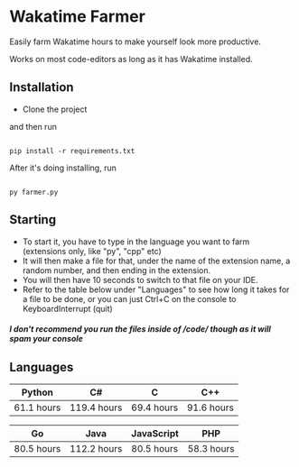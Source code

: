 # Wakatime Farmer

Easily farm Wakatime hours to make yourself look more productive.

Works on most code-editors as long as it has Wakatime installed.

## Installation

  

- Clone the project

  

and then run

  

```

pip install -r requirements.txt

```

After it's doing installing, run

```

py farmer.py

```
## Starting
- To start it, you have to type in the language you want to farm (extensions only, like "py", "cpp" etc)
- It will then make a file for that, under the name of the extension name, a random number, and then ending in the extension.
- You will then have 10 seconds to switch to that file on your IDE.
- Refer to the table below under "Languages" to see how long it takes for a file to be done, or you can just Ctrl+C on the console to KeyboardInterrupt (quit)

##### I don't recommend you run the files inside of /code/ though as it will spam your console

## Languages
| Python | C# | C | C++ |
|--|--|--|--|
| 61.1 hours | 119.4 hours | 69.4 hours | 91.6 hours |

| Go | Java | JavaScript | PHP |
|--|--|--|--|
| 80.5 hours | 112.2 hours | 80.5 hours | 58.3 hours |

